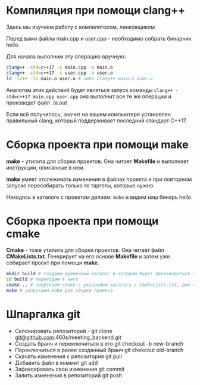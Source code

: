 # Компиляция при помощи clang++
Здесь мы изучаем работу с компилятором, линковщиком

Перед вами файлы main.cpp и user.cpp - необходимо собрать бинарник hello.

Для начала выполним эту операцию вручную: 
```bash
clang++ -std=c++17 -c main.cpp -o main.o
clang++ -std=c++17 -c user.cpp -o user.o
ld -lc++ -lc main.o user.o # либо clang++ main.o user.o
```

Аналогом этих действий будет являться запуск команды ```clang++ -std=c++17 main.cpp user.cpp``` она выполнит все те же операции и произведет файл ./a.out

Если всё получилось, значит на вашем компьютере установлен правильный clang, который поддерживает последний стандарт C++17.

# Сборка проекта при помощи make
**make** - утилита для сборки проектов. Она читает **Makefile** и выполняет инструкции, описанные в нем.

**make** умеет отслеживать изменения в файлах проекта и при повторном запуске пересобирать только те таргеты, которые нужно.

Находясь в каталоге с проектом делаем: ```make``` и видим наш бинарь hello

# Сборка проекта при помощи cmake
**Cmake** - тоже утилита для сборки проектов. Она читает файл **CMakeLists.txt**. Генерирует на его основе **Makefile** и затем уже собирает проект при помощи **make**. 

```bash
mkdir build # создаем временный каталог в котором будет производиться сборка
cd build # переходим в него
cmake .. # запускаем cmake с указанием каталога с CmakeLists.txt, для создания Makefile
make # запускаем make для сборки проекта
```

# Шпаргалка git
- Склонировать репозиторий - git clone git@github.com:460s/meeting_backend.git 
- Создать бранч и переключиться в его git checkout -b new-branch
- Переключиться в ранее созданный бранч git chekcout old-branch
- Скачать изменения с репозитория git pull
- Добавить файл в коммит git add
- Зафиксировать свои изменения git commit
- Залить изменения в репозиторий git push
